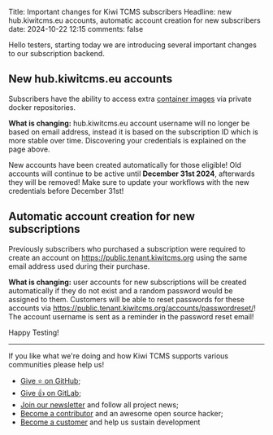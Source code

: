Title: Important changes for Kiwi TCMS subscribers
Headline: new hub.kiwitcms.eu accounts, automatic account creation for new subscribers
date: 2024-10-22 12:15
comments: false

Hello testers,
starting today we are introducing several important changes to our subscription backend.


New hub.kiwitcms.eu accounts
----------------------------

Subscribers have the ability to access extra
[container images]({filename}pages/containers.markdown) via private docker repositories.

**What is changing:** hub.kiwitcms.eu account username will no longer be based on email address,
instead it is based on the subscription ID which is more stable over time.
Discovering your credentials is explained on the page above.

New accounts have been created automatically for those eligible!
Old accounts will continue to be active until **December 31st 2024**,
afterwards they will be removed! Make sure to update your
workflows with the new credentials before December 31st!


Automatic account creation for new subscriptions
------------------------------------------------

Previously subscribers who purchased a subscription were required to create
an account on <https://public.tenant.kiwitcms.org> using the same email address
used during their purchase.

**What is changing:** user accounts for new subscriptions will be created automatically
if they do not exist and a random password would be assigned to them. Customers will
be able to reset passwords for these accounts via
<https://public.tenant.kiwitcms.org/accounts/passwordreset/>! The account username
is sent as a reminder in the password reset email!


Happy Testing!

---

If you like what we're doing and how Kiwi TCMS supports various communities
please help us!

- [Give ⭐ on GitHub](https://github.com/kiwitcms/Kiwi/stargazers);
- [Give 👍 on GitLab](https://gitlab.com/gitlab-org/gitlab/-/issues/334558);
- [Join our newsletter](https://kiwitcms.us17.list-manage.com/subscribe/post?u=9b57a21155a3b7c655ae8f922&id=c970a37581)
  and follow all project news;
- [Become a contributor](https://kiwitcms.readthedocs.io/en/latest/contribution.html) and an awesome open source hacker;
- [Become a customer](/#subscriptions) and help us sustain development
